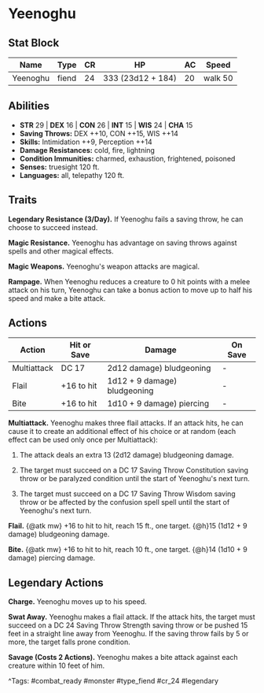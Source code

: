 # Yeenoghu

## Stat Block

| Name | Type | CR | HP | AC | Speed |
|------|------|----|----|----|-------|
| Yeenoghu | fiend | 24 | 333 (23d12 + 184) | 20 | walk 50 |

## Abilities

- **STR** 29 | **DEX** 16 | **CON** 26 | **INT** 15 | **WIS** 24 | **CHA** 15
- **Saving Throws:** DEX ++10, CON ++15, WIS ++14  
- **Skills:** Intimidation ++9, Perception ++14  
- **Damage Resistances:** cold, fire, lightning  
- **Condition Immunities:** charmed, exhaustion, frightened, poisoned  
- **Senses:** truesight 120 ft.  
- **Languages:** all, telepathy 120 ft.

## Traits

**Legendary Resistance (3/Day).** If Yeenoghu fails a saving throw, he can choose to succeed instead.

**Magic Resistance.** Yeenoghu has advantage on saving throws against spells and other magical effects.

**Magic Weapons.** Yeenoghu's weapon attacks are magical.

**Rampage.** When Yeenoghu reduces a creature to 0 hit points with a melee attack on his turn, Yeenoghu can take a bonus action to move up to half his speed and make a bite attack.


## Actions

| Action | Hit or Save | Damage | On Save |
|--------|--------------|--------|----------|
| Multiattack | DC 17 | 2d12 damage) bludgeoning | - |
| Flail | +16 to hit | 1d12 + 9 damage) bludgeoning | - |
| Bite | +16 to hit | 1d10 + 9 damage) piercing | - |

**Multiattack.** Yeenoghu makes three flail attacks. If an attack hits, he can cause it to create an additional effect of his choice or at random (each effect can be used only once per Multiattack):

1. The attack deals an extra 13 (2d12 damage) bludgeoning damage.

2. The target must succeed on a DC 17 Saving Throw Constitution saving throw or be paralyzed condition until the start of Yeenoghu's next turn.

3. The target must succeed on a DC 17 Saving Throw Wisdom saving throw or be affected by the confusion spell spell until the start of Yeenoghu's next turn.

**Flail.** {@atk mw} +16 to hit to hit, reach 15 ft., one target. {@h}15 (1d12 + 9 damage) bludgeoning damage.

**Bite.** {@atk mw} +16 to hit to hit, reach 10 ft., one target. {@h}14 (1d10 + 9 damage) piercing damage.

## Legendary Actions

**Charge.** Yeenoghu moves up to his speed.

**Swat Away.** Yeenoghu makes a flail attack. If the attack hits, the target must succeed on a DC 24 Saving Throw Strength saving throw or be pushed 15 feet in a straight line away from Yeenoghu. If the saving throw fails by 5 or more, the target falls prone condition.

**Savage (Costs 2 Actions).** Yeenoghu makes a bite attack against each creature within 10 feet of him.



^Tags: #combat_ready #monster #type_fiend #cr_24 #legendary